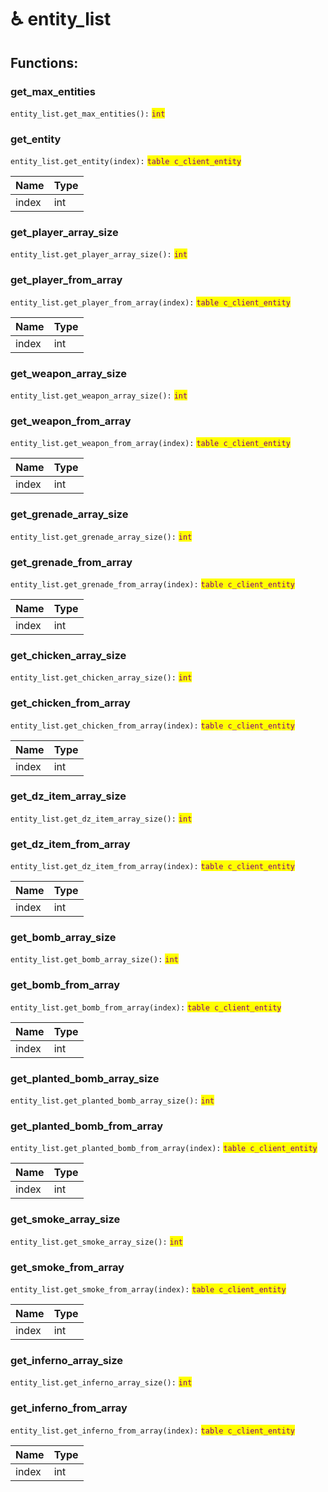 # ♿ entity\_list

## Functions:

### get\_max\_entities

`entity_list.get_max_entities():` <mark style="color:purple;">`int`</mark>

### get\_entity

`entity_list.get_entity(index):` <mark style="color:purple;">`table c_client_entity`</mark>

| Name  | Type |
| ----- | ---- |
| index | int  |

### get\_player\_array\_size

`entity_list.get_player_array_size():` <mark style="color:purple;">`int`</mark>

### get\_player\_from\_array

`entity_list.get_player_from_array(index):` <mark style="color:purple;">`table c_client_entity`</mark>

| Name  | Type |
| ----- | ---- |
| index | int  |

### get\_weapon\_array\_size

`entity_list.get_weapon_array_size():` <mark style="color:purple;">`int`</mark>

### get\_weapon\_from\_array

`entity_list.get_weapon_from_array(index):` <mark style="color:purple;">`table c_client_entity`</mark>

| Name  | Type |
| ----- | ---- |
| index | int  |

### get\_grenade\_array\_size

`entity_list.get_grenade_array_size():` <mark style="color:purple;">`int`</mark>

### get\_grenade\_from\_array

`entity_list.get_grenade_from_array(index):` <mark style="color:purple;">`table c_client_entity`</mark>

| Name  | Type |
| ----- | ---- |
| index | int  |

### get\_chicken\_array\_size

`entity_list.get_chicken_array_size():` <mark style="color:purple;">`int`</mark>

### get\_chicken\_from\_array

`entity_list.get_chicken_from_array(index):` <mark style="color:purple;">`table c_client_entity`</mark>

| Name  | Type |
| ----- | ---- |
| index | int  |

### get\_dz\_item\_array\_size

`entity_list.get_dz_item_array_size():` <mark style="color:purple;">`int`</mark>

### get\_dz\_item\_from\_array

`entity_list.get_dz_item_from_array(index):` <mark style="color:purple;">`table c_client_entity`</mark>

| Name  | Type |
| ----- | ---- |
| index | int  |

### get\_bomb\_array\_size

`entity_list.get_bomb_array_size():` <mark style="color:purple;">`int`</mark>

### get\_bomb\_from\_array

`entity_list.get_bomb_from_array(index):` <mark style="color:purple;">`table c_client_entity`</mark>

| Name  | Type |
| ----- | ---- |
| index | int  |

### get\_planted\_bomb\_array\_size

`entity_list.get_planted_bomb_array_size():` <mark style="color:purple;">`int`</mark>

### get\_planted\_bomb\_from\_array

`entity_list.get_planted_bomb_from_array(index):` <mark style="color:purple;">`table c_client_entity`</mark>

| Name  | Type |
| ----- | ---- |
| index | int  |

### get\_smoke\_array\_size

`entity_list.get_smoke_array_size():` <mark style="color:purple;">`int`</mark>

### get\_smoke\_from\_array

`entity_list.get_smoke_from_array(index):` <mark style="color:purple;">`table c_client_entity`</mark>

| Name  | Type |
| ----- | ---- |
| index | int  |

### get\_inferno\_array\_size

`entity_list.get_inferno_array_size():` <mark style="color:purple;">`int`</mark>

### get\_inferno\_from\_array

`entity_list.get_inferno_from_array(index):` <mark style="color:purple;">`table c_client_entity`</mark>

| Name  | Type |
| ----- | ---- |
| index | int  |

###

